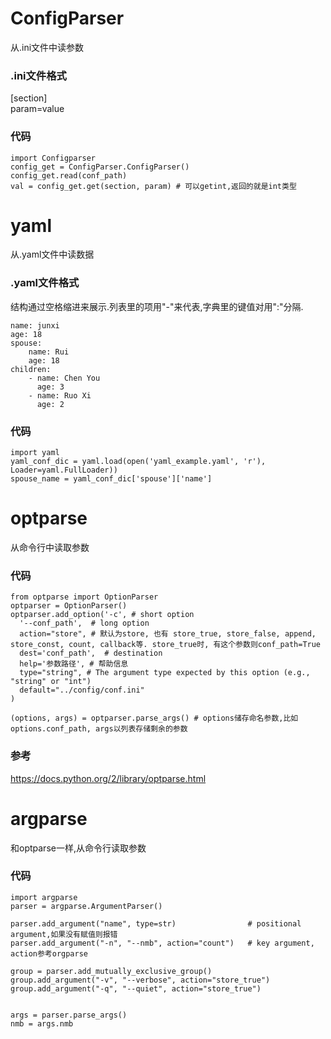 # ConfigParser  
从.ini文件中读参数  

### .ini文件格式

[section]  
param=value

### 代码  
```
import Configparser  
config_get = ConfigParser.ConfigParser()  
config_get.read(conf_path)  
val = config_get.get(section, param) # 可以getint,返回的就是int类型  
```

# yaml
从.yaml文件中读数据

### .yaml文件格式

结构通过空格缩进来展示.列表里的项用"-"来代表,字典里的键值对用":"分隔.

```
name: junxi  
age: 18  
spouse:  
    name: Rui  
    age: 18  
children:  
    - name: Chen You  
      age: 3  
    - name: Ruo Xi  
      age: 2  
```

### 代码 

```
import yaml
yaml_conf_dic = yaml.load(open('yaml_example.yaml', 'r'), Loader=yaml.FullLoader))
spouse_name = yaml_conf_dic['spouse']['name']
```

# optparse  
从命令行中读取参数  

### 代码  
```
from optparse import OptionParser  
optparser = OptionParser()  
optparser.add_option('-c', # short option  
  '--conf_path',  # long option  
  action="store", # 默认为store, 也有 store_true, store_false, append, store_const, count, callback等. store_true时, 有这个参数则conf_path=True
  dest='conf_path',  # destination  
  help='参数路径', # 帮助信息  
  type="string", # The argument type expected by this option (e.g., "string" or "int")  
  default="../config/conf.ini"  
)   

(options, args) = optparser.parse_args() # options储存命名参数,比如options.conf_path, args以列表存储剩余的参数
```
### 参考  
https://docs.python.org/2/library/optparse.html

# argparse  
和optparse一样,从命令行读取参数  

### 代码  
```
import argparse
parser = argparse.ArgumentParser()

parser.add_argument("name", type=str)                # positional argument,如果没有赋值则报错
parser.add_argument("-n", "--nmb", action="count")   # key argument, action参考orgparse

group = parser.add_mutually_exclusive_group()
group.add_argument("-v", "--verbose", action="store_true") 
group.add_argument("-q", "--quiet", action="store_true")


args = parser.parse_args()
nmb = args.nmb 
```
